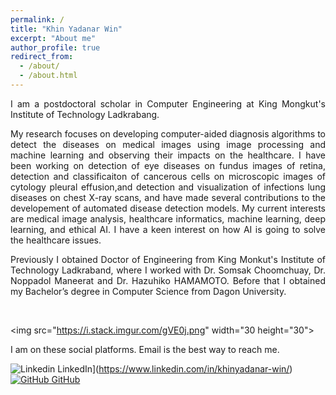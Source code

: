 ```yaml
---
permalink: /
title: "Khin Yadanar Win"
excerpt: "About me"
author_profile: true
redirect_from: 
  - /about/
  - /about.html
---
```


<p align="justify">I am a postdoctoral scholar in Computer Engineering at King Mongkut's Institute of Technology Ladkrabang.</p>

<p align="justify">My research focuses on developing computer-aided diagnosis algorithms to detect the diseases on medical images using image processing and machine learning and observing their impacts on the healthcare. I have been working on detection of eye diseases on fundus images of retina, detection and classificaiton of cancerous cells on microscopic images of cytology pleural effusion,and detection and visualization of infections lung diseases on chest X-ray scans, and have made several contributions to the developement of automated disease detection models. My current interests are medical image analysis, healthcare informatics, machine learning, deep learning, and ethical AI. I have a keen interest on how AI is going to solve the healthcare issues.</p>

<p align="justify">Previously I obtained Doctor of Engineering from King Monkut's Institute of Technology Ladkraband, where I worked with Dr. Somsak Choomchuay, Dr. Noppadol Maneerat and Dr. Hazuhiko HAMAMOTO. Before that I obtained my Bachelor’s degree in Computer Science from Dagon University.</p> <br/>

<img src="https://i.stack.imgur.com/gVE0j.png" width="30 height="30">

I am on these social platforms. Email is the best way to reach me.

![Linkedin](https://i.stack.imgur.com/gVE0j.png) LinkedIn](https://www.linkedin.com/in/khinyadanar-win/)
&nbsp;
[![GitHub](https://i.stack.imgur.com/tskMh.png) GitHub](https://github.com/kyadanarw)
<br/>
